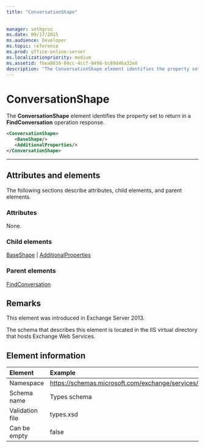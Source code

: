 ```yaml
---
title: "ConversationShape"
 
 
manager: sethgros
ms.date: 09/17/2015
ms.audience: Developer
ms.topic: reference
ms.prod: office-online-server
ms.localizationpriority: medium
ms.assetid: f6ea8816-04cc-4ccf-8498-bc89d46a32e8
description: "The ConversationShape element identifies the property set to return in a FindConversation operation response."
---
```


# ConversationShape

The **ConversationShape** element identifies the property set to return in a **FindConversation** operation response. 
  
```XML
<ConversationShape>
   <BaseShape/>
   <AdditionalProperties/>
</ConversationShape>
```

 ****
## Attributes and elements

The following sections describe attributes, child elements, and parent elements.
  
### Attributes

None.
  
### Child elements

[BaseShape](baseshape.md) | [AdditionalProperties](additionalproperties.md)
  
### Parent elements

[FindConversation](findconversation.md)
  
## Remarks

This element was introduced in Exchange Server 2013.
  
The schema that describes this element is located in the IIS virtual directory that hosts Exchange Web Services.
  
## Element information

| Element | Example |
|:-----|:-----|
|Namespace  <br/> |https://schemas.microsoft.com/exchange/services/2006/types  <br/> |
|Schema name  <br/> |Types schema  <br/> |
|Validation file  <br/> |types.xsd  <br/> |
|Can be empty  <br/> |false  <br/> |
   

